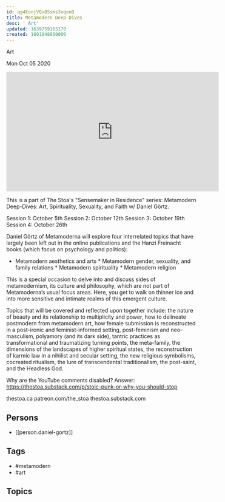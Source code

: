 ```yaml
---
id: qg4EonjVQu8Ssms3oqonQ
title: Metamodern Deep-Dives
desc: ' Art'
updated: 1639759165170
created: 1601848800000
---
```



 Art

Mon Oct 05 2020

<iframe width="560" height="315" src="https://www.youtube.com/embed/PAEubUB_oKg" title="Metamodern Deep-Dives: Art w/ Daniel Görtz" frameborder="0" allow="accelerometer; autoplay; clipboard-write; encrypted-media; gyroscope; picture-in-picture" allowfullscreen ></iframe>

This is a part of The Stoa's "Sensemaker in Residence" series: Metamodern Deep-Dives: Art, Spirituality, Sexuality, and Faith w/ Daniel Görtz.

Session 1: October 5th 
Session 2: October 12th
Session 3: October 19th
Session 4: October 26th

Daniel Görtz of Metamoderna will explore four interrelated topics that have largely been left out in the online publications and the Hanzi Freinacht books (which focus on psychology and politics):

* Metamodern aesthetics and arts * Metamodern gender, sexuality, and family relations * Metamodern spirituality * Metamodern religion

This is a special occasion to delve into and discuss sides of metamodernism, its culture and philosophy, which are not part of Metamoderna’s usual focus areas. Here, you get to walk on thinner ice and into more sensitive and intimate realms of this emergent culture. 

Topics that will be covered and reflected upon together include: the nature of beauty and its relationship to multiplicity and power, how to delineate postmodern from metamodern art, how female submission is reconstructed in a post-ironic and feminist-informed setting, post-feminism and neo-masculism, polyamory (and its dark side), tantric practices as transformational and traumatizing turning points, the meta-family, the dimensions of the landscapes of higher spiritual states, the reconstruction of karmic law in a nihilist and secular setting, the new religious symbolisms, cocreated ritualism, the lure of transcendental traditionalism, the post-saint, and the Headless God.

Why are the YouTube comments disabled? Answer: https://thestoa.substack.com/p/stoic-punk-or-why-you-should-stop

thestoa.ca
patreon.com/the_stoa
thestoa.substack.com

## Persons

- [[person.daniel-gortz]]

## Tags

- #metamodern
- #art

## Topics



